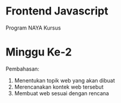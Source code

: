 # Frontend Javascript
Program NAYA Kursus

# Minggu Ke-2
Pembahasan:
1. Menentukan topik web yang akan dibuat
2. Merencanakan kontek web tersebut
3. Membuat web sesuai dengan rencana
